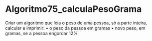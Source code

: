 # Algoritmo75_calculaPesoGrama

Criar um algoritmo que leia o peso de uma pessoa, só a parte inteira, calcular e imprimir:
• o peso da pessoa em gramas
• novo peso, em gramas, se a pessoa engordar 12%
